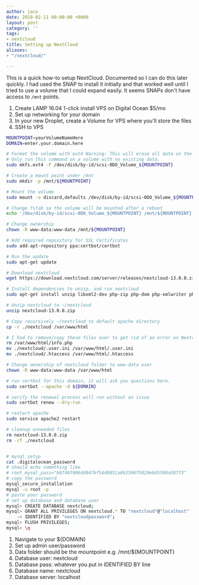 ```yaml
---
author: jace
date: 2018-02-11 00:00:00 +0000
layout: post
category: ''
tags:
- nextcloud
title: Setting up NextCloud
aliases:
- "/nextcloud/"

---
```

This is a quick how-to setup NextCloud.  Documented so I can do this later quickly.  I had used the SNAP to install it initially and that worked well until I tried to use a volume that I could expand easily.  It seems SNAPs don't have access to `/mnt` points.

<!--more-->

1. Create LAMP 16.04 1-click install VPS on Digital Ocean $5/mo
1. Set up networking for your domain
1. In your new Droplet, create a Volume for VPS where you'll store the files
1. SSH to VPS

```bash
MOUNTPOINT=yourVolumeNameHere
DOMAIN=enter.your.domain.here

# Format the volume with ext4 Warning: This will erase all data on the volume.
# Only run this command on a volume with no existing data.
sudo mkfs.ext4 -F /dev/disk/by-id/scsi-0DO_Volume_${MOUNTPOINT}

# Create a mount point under /mnt
sudo mkdir -p /mnt/${MOUNTPOINT}

# Mount the volume
sudo mount -o discard,defaults /dev/disk/by-id/scsi-0DO_Volume_${MOUNTPOINT} /mnt/${MOUNTPOINT}

# Change fstab so the volume will be mounted after a reboot
echo '/dev/disk/by-id/scsi-0DO_Volume_${MOUNTPOINT} /mnt/${MOUNTPOINT} ext4 defaults,nofail,discard 0 0' | sudo tee -a /etc/fstab

# Change ownership
chown -R www-data:www-data /mnt/${MOUNTPOINT}

# Add required repository for SSL Certificates
sudo add-apt-repository ppa:certbot/certbot

# Run the update
sudo apt-get update

# Download nextcloud
wget https://download.nextcloud.com/server/releases/nextcloud-13.0.0.zip

# Install dependencies to unzip, and run nextcloud
sudo apt-get install unzip libxml2-dev php-zip php-dom php-xmlwriter php-xmlreader php-gd php-curl php-mbstring python-certbot-apache -y

# Unzip nextcloud to ~/nextcloud
unzip nextcloud-13.0.0.zip

# Copy recursively ~/nextcloud to default apache directory
cp -r ./nextcloud /var/www/html

# I had to remove/copy these files over to get rid of an error on Nextcloud as they match the checksums
rm /var/www/html/info.php
mv ./nextcloud/.user.ini /var/www/html/.user.ini
mv ./nextcloud/.htaccess /var/www/html/.htaccess

# Change ownership of nextcloud folder to www-data user
chown -R www-data:www-data /var/www/html

# run certbot for this domain, it will ask you questions here.
sudo certbot --apache -d ${DOMAIN}

# verify the renewal process will run without an issue
sudo certbot renew --dry-run

# restart apache
sudo service apache2 restart

# cleanup unneeded files
rm nextcloud-13.0.0.zip
rm -rf ./nextcloud


# mysql setup
cat .digitalocean_password
# should echo something like
# root_mysql_pass="b8748f906dd947bf54d0851a862306f5029eb65598a587f3"
# copy the password
mysql_secure_installation
mysql -u root -p
# paste your password
# set up database and database user
mysql> CREATE DATABASE nextcloud;
mysql> GRANT ALL PRIVILEGES ON nextcloud.* TO "nextcloud"@"localhost"
    -> IDENTIFIED BY "nextcloudpassword";
mysql> FLUSH PRIVILEGES;
mysql> \q
```

1. Navigate to your ${DOMAIN}
1. Set up admin user/password
1. Data folder should be the mountpoint e.g. /mnt/${MOUNTPOINT}
1. Database user: nextcloud
1. Database pass: whatever you put in IDENTIFIED BY line
1. Database name: nextcloud
1. Database server: localhost